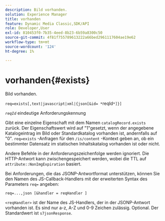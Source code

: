 ```yaml
---
description: Bild vorhanden.
solution: Experience Manager
title: vorhanden
feature: Dynamic Media Classic,SDK/API
role: Developer,User
exl-id: 810453f0-7b35-4eed-8b23-6b59a8300c50
source-git-commit: 4f81f755789613222a66bed2961117604ae19e62
workflow-type: tm+mt
source-wordcount: '124'
ht-degree: 1%

---
```


# vorhanden{#exists}

Bild vorhanden.

`req=exists[,text|javascript|xml|{json[&id= *`reqId`*]}]`

*`reqId`* eindeutige Anforderungskennung

Gibt eine einzelne Eigenschaft mit dem Namen `catalogRecord.exists` zurück. Der Eigenschaftswert wird auf &quot;1&quot;gesetzt, wenn der angegebene Katalogeintrag im Bild oder Standardkatalog vorhanden ist, andernfalls auf &quot;0&quot;. `req=exists` -Anfragen für den `/is/content` -Kontext geben an, ob ein bestimmter Datensatz im statischen Inhaltskatalog vorhanden ist oder nicht.

Andere Befehle in der Anforderungszeichenfolge werden ignoriert. Die HTTP-Antwort kann zwischengespeichert werden, wobei die TTL auf `attribute::NonImgExpiration` basiert.

Bei Anforderungen, die das JSONP-Antwortformat unterstützen, können Sie den Namen des JS-Callback-Handlers mit der erweiterten Syntax des Parameters `req=` angeben:

`req=...,json [&handler = reqHandler ]`

`<reqHandler>` ist der Name des JS-Handlers, der in der JSONP-Antwort vorhanden ist. Es sind nur a-z, A-Z und 0-9 Zeichen zulässig. Optional. Der Standardwert ist `s7jsonResponse`.
